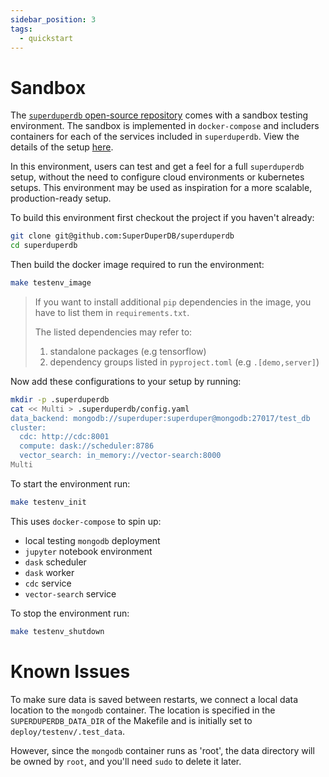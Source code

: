 ```yaml
---
sidebar_position: 3
tags:
  - quickstart
---
```


# Sandbox

The [`superduperdb` open-source repository](https://github.com/SuperDuperDB/superduperdb) comes with a sandbox testing 
environment. The sandbox is implemented in `docker-compose` and includers containers for each of the services 
included in `superduperdb`. View the details of the setup [here](https://github.com/SuperDuperDB/superduperdb/blob/main/deploy/testenv/docker-compose.yaml).

In this environment, users can test and get a feel for a full `superduperdb` setup, without the need to configure cloud environments or kubernetes setups. This environment may be used as inspiration for a more scalable, production-ready setup.

To build this environment first checkout the project if you haven't already:

```bash
git clone git@github.com:SuperDuperDB/superduperdb
cd superduperdb
```

Then build the docker image required to run the environment:

```bash
make testenv_image
```

> If you want to install additional `pip` dependencies in the image, you have to list them in `requirements.txt`.
> 
> The listed dependencies may refer to:
> 1. standalone packages (e.g tensorflow)
> 2. dependency groups listed in `pyproject.toml` (e.g `.[demo,server]`)


Now add these configurations to your setup by running:

```bash
mkdir -p .superduperdb
cat << Multi > .superduperdb/config.yaml
data_backend: mongodb://superduper:superduper@mongodb:27017/test_db
cluster:
  cdc: http://cdc:8001
  compute: dask://scheduler:8786
  vector_search: in_memory://vector-search:8000
Multi
```

To start the environment run:

```bash
make testenv_init
```

This uses `docker-compose` to spin up:

- local testing `mongodb` deployment
- `jupyter` notebook environment
- `dask` scheduler
- `dask` worker
- `cdc` service
- `vector-search` service

To stop the environment run:

```bash
make testenv_shutdown
```

# Known Issues

To make sure data is saved between restarts, we connect a local data location to the `mongodb` container. 
The location is specified in the `SUPERDUPERDB_DATA_DIR` of the Makefile and is initially set to `deploy/testenv/.test_data`. 

However, since the `mongodb` container runs as 'root', the data directory will be owned by `root`, and you'll need `sudo` to delete it later.
